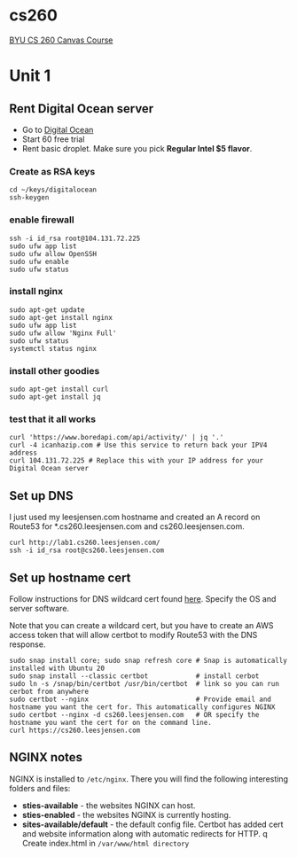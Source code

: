 # cs260
[BYU CS 260 Canvas Course](https://byu.instructure.com/courses/13246)

# Unit 1

## Rent Digital Ocean server
* Go to [Digital Ocean](https://www.digitalocean.com/)
* Start 60 free trial
* Rent basic droplet. Make sure you pick **Regular Intel $5 flavor**.

### Create as RSA keys
```
cd ~/keys/digitalocean
ssh-keygen
```

### enable firewall
```
ssh -i id_rsa root@104.131.72.225
sudo ufw app list
sudo ufw allow OpenSSH
sudo ufw enable
sudo ufw status
```

### install nginx
```
sudo apt-get update
sudo apt-get install nginx
sudo ufw app list
sudo ufw allow 'Nginx Full'
sudo ufw status
systemctl status nginx
```

### install other goodies
```
sudo apt-get install curl
sudo apt-get install jq
```

### test that it all works
```
curl 'https://www.boredapi.com/api/activity/' | jq '.'
curl -4 icanhazip.com # Use this service to return back your IPV4 address
curl 104.131.72.225 # Replace this with your IP address for your Digital Ocean server
```

## Set up DNS
I just used my leesjensen.com hostname and created an A record on Route53 for *.cs260.leesjensen.com and cs260.leesjensen.com.

```
curl http://lab1.cs260.leesjensen.com/
ssh -i id_rsa root@cs260.leesjensen.com
```

## Set up hostname cert
Follow instructions for DNS wildcard cert found [here](https://certbot.eff.org/).
Specify the OS and server software. 

Note that you can create a wildcard cert, but you have to create an AWS access token that will allow certbot to modify Route53 with the DNS response.

```
sudo snap install core; sudo snap refresh core # Snap is automatically installed with Ubuntu 20
sudo snap install --classic certbot            # install cerbot
sudo ln -s /snap/bin/certbot /usr/bin/certbot  # link so you can run cerbot from anywhere
sudo certbot --nginx                           # Provide email and hostname you want the cert for. This automatically configures NGINX
sudo certbot --nginx -d cs260.leesjensen.com   # OR specify the hostname you want the cert for on the command line.
curl https://cs260.leesjensen.com
```

## NGINX notes
NGINX is installed to ```/etc/nginx```. There you will find the following interesting folders and files:

* **sties-available** - the websites NGINX can host.
* **sties-enabled** - the websites NGINX is currently hosting.
* **sites-available/default** - the default config file. Certbot has added cert and website information along with automatic redirects for HTTP.
q
Create index.html in ```/var/www/html directory```

